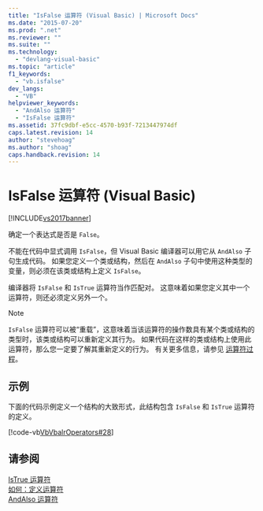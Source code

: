 ```yaml
---
title: "IsFalse 运算符 (Visual Basic) | Microsoft Docs"
ms.date: "2015-07-20"
ms.prod: ".net"
ms.reviewer: ""
ms.suite: ""
ms.technology: 
  - "devlang-visual-basic"
ms.topic: "article"
f1_keywords: 
  - "vb.isfalse"
dev_langs: 
  - "VB"
helpviewer_keywords: 
  - "AndAlso 运算符"
  - "IsFalse 运算符"
ms.assetid: 37fc9dbf-e5cc-4570-b93f-7213447974df
caps.latest.revision: 14
author: "stevehoag"
ms.author: "shoag"
caps.handback.revision: 14
---
```

# IsFalse 运算符 (Visual Basic)
[!INCLUDE[vs2017banner](../../../visual-basic/includes/vs2017banner.md)]

确定一个表达式是否是 `False`。  
  
 不能在代码中显式调用 `IsFalse`，但 Visual Basic 编译器可以用它从 `AndAlso` 子句生成代码。  如果您定义一个类或结构，然后在 `AndAlso` 子句中使用这种类型的变量，则必须在该类或结构上定义 `IsFalse`。  
  
 编译器将 `IsFalse` 和 `IsTrue` 运算符当作匹配对。  这意味着如果您定义其中一个运算符，则还必须定义另外一个。  
  
> [!NOTE]
>  `IsFalse` 运算符可以被“重载”，这意味着当该运算符的操作数具有某个类或结构的类型时，该类或结构可以重新定义其行为。  如果代码在这样的类或结构上使用此运算符，那么您一定要了解其重新定义的行为。  有关更多信息，请参见 [运算符过程](../../../visual-basic/programming-guide/language-features/procedures/operator-procedures.md)。  
  
## 示例  
 下面的代码示例定义一个结构的大致形式，此结构包含 `IsFalse` 和 `IsTrue` 运算符的定义。  
  
 [!code-vb[VbVbalrOperators#28](../../../visual-basic/language-reference/operators/codesnippet/VisualBasic/isfalse-operator_1.vb)]  
  
## 请参阅  
 [IsTrue 运算符](../../../visual-basic/language-reference/operators/istrue-operator.md)   
 [如何：定义运算符](../../../visual-basic/programming-guide/language-features/procedures/how-to-define-an-operator.md)   
 [AndAlso 运算符](../../../visual-basic/language-reference/operators/andalso-operator.md)